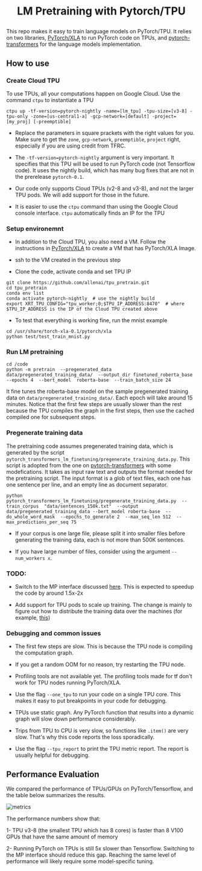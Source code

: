 # <p align=center> LM Pretraining with Pytorch/TPU</p>
This repo makes it easy to train language models on PyTorch/TPU. It relies on two libraries, [PyTorch/XLA](https://github.com/pytorch/xla/) to run PyTorch code on TPUs, and [pytorch-transformers](https://github.com/huggingface/pytorch-transformers) for the language models implementation.

## How to use

###  Create Cloud TPU

To use TPUs, all your computations happen on Google Cloud. Use the command `ctpu` to instantiate a TPU

```
ctpu up -tf-version=pytorch-nightly -name=[lm_tpu] -tpu-size=[v3-8] -tpu-only -zone=[us-central1-a] -gcp-network=[default] -project=[my_proj] [-preemptible]
```

- Replace the parameters in square prackets with the right values for you. Make sure to get the `zone`, `gcp-network`, `preemptible`, `project` right, especially if you are using credit from TFRC.

- The `-tf-version=pytorch-nightly` argument is very important. It specifies that this TPU will be used to run PyTorch code (not Tensorflow code). It uses the nightly build, which has many bug fixes that are not in the prerelease `pytorch-0.1`.

- Our code only supports Cloud TPUs (v2-8 and v3-8), and not the larger TPU pods. We will add support for those in the future.

- It is easier to use the `ctpu` command than using the Google Cloud console interface. `ctpu` automatically finds an IP for the TPU

###  Setup environemnt

- In addition to the Cloud TPU, you also need a VM. Follow the instructions in [PyTorch/XLA](https://github.com/pytorch/xla/) to create a VM that has PyTorch/XLA Image. 

- ssh to the VM created in the previous step

- Clone the code, activate conda and set TPU IP
```
git clone https://github.com/allenai/tpu_pretrain.git
cd tpu_pretrain
conda env list
conda activate pytorch-nightly  # use the nightly build
export XRT_TPU_CONFIG="tpu_worker;0;$TPU_IP_ADDRESS:8470"  # where $TPU_IP_ADDRESS is the IP of the Cloud TPU created above
```

- To test that everything is working fine, run the mnist example
```
cd /usr/share/torch-xla-0.1/pytorch/xla
python test/test_train_mnist.py
```

###  Run LM pretraining

```
cd /code
python -m pretrain  --pregenerated_data data/pregenerated_training_data/  --output_dir finetuned_roberta_base  --epochs 4  --bert_model  roberta-base  --train_batch_size 24
```
It fine tunes the roberta-base model on the sample pregenerated training data on `data/pregenerated_training_data/`. Each epoch will take around 15 minutes. Notice that the first few steps are usually slower than the rest because the TPU compiles the graph in the first steps, then use the cached compiled one for subsequent steps.


###  Pregenerate training data

The pretraining code assumes pregenerated training data, which is generated by the script `pytorch_transformers_lm_finetuning/pregenerate_training_data.py`. This script is adopted from the one on [pytorch-transformers](https://github.com/huggingface/pytorch-transformers/blob/master/examples/lm_finetuning/pregenerate_training_data.py) with some modefications. It takes as input raw text and outputs the format needed for the pretraining script. The input format
is a glob of text files, each one has one sentence per line, and an empty line as document separator.

```
python  pytorch_transformers_lm_finetuning/pregenerate_training_data.py  --train_corpus  "data/sentences_150k.txt"  --output data/pregenerated_training_data --bert_model roberta-base  --do_whole_word_mask  --epochs_to_generate 2  --max_seq_len 512  --max_predictions_per_seq 75
```

- If your corpus is one large file, please split it into smaller files before generating the training data, each is not more than 500K sentences.

- If you have large number of files, consider using the argument `--num_workers x`.

###  TODO:

- Switch to the MP interface discussed [here](https://github.com/pytorch/xla/blob/master/API_GUIDE.md). This is expected to speedup the code by around 1.5x-2x

- Add support for TPU pods to scale up training. The change is mainly to figure out how to distribute the training data over the machines (for example, [this](https://github.com/pytorch/xla/blob/master/test/test_train_imagenet.py#L143))


###  Debugging and common issues

- The first few steps are slow. This is because the TPU node is compiling the computation graph.

- If you get a random OOM for no reason, try restarting the TPU node.

- Profiling tools are not available yet. The profiling tools made for tf don't work for TPU nodes running PyTorch/XLA.

- Use the flag `--one_tpu` to run your code on a single TPU core. This makes it easy to put breakpoints in your code for debugging.

- TPUs use static graph. Any PyTorch function that results into a dynamic graph will slow down performance considerably.

- Trips from TPU to CPU is very slow, so functions like `.item()` are very slow. That's why this code reports the loss sporadically. 

- Use the flag `--tpu_report` to print the TPU metric report. The report is usually helpful for debugging.


## Performance Evaluation

We compared the performance of TPUs/GPUs on PyTorch/Tensorflow, and the table below summarizes the results. 

![metrics](https://ai2-s2-research.s3-us-west-2.amazonaws.com/beltagy/public/metrics.png)

The performance numbers show that: 

1- TPU v3-8 (the smallest TPU which has 8 cores) is faster than 8 V100 GPUs that have the same amount of memory

2- Running PyTorch on TPUs is still 5x slower than Tensorflow. Switching to the MP interface should reduce this gap. Reaching the same level of performance will likely require some model-specific tuning.
